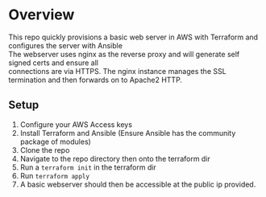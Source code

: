 # Overview
This repo quickly provisions a basic web server in AWS with Terraform and configures the server with Ansible  
The webserver uses nginx as the reverse proxy and will generate self signed certs and ensure all  
connections are via HTTPS. The nginx instance manages the SSL termination and then forwards on to Apache2 HTTP.

## Setup
1. Configure your AWS Access keys
2. Install Terraform and Ansible (Ensure Ansible has the community package of modules)
3. Clone the repo
4. Navigate to the repo directory then onto the terraform dir
5. Run a ```terraform init``` in the terraform dir
6. Run ```terraform apply```
7. A basic webserver should then be accessible at the public ip provided.